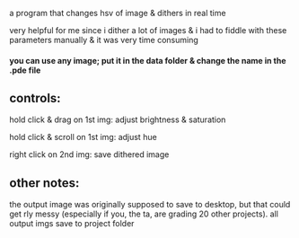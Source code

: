 a program that changes hsv of image & dithers in real time

very helpful for me since i dither a lot of images & i had to fiddle with these parameters manually & it was very time consuming

#### you can use any image; put it in the data folder & change the name in the .pde file

## controls:
hold click & drag on 1st img: adjust brightness & saturation

hold click & scroll on 1st img: adjust hue

right click on 2nd img: save dithered image

## other notes:
the output image was originally supposed to save to desktop, but that could get rly messy (especially if you, the ta, are grading 20 other projects). 
all output imgs save to project folder

